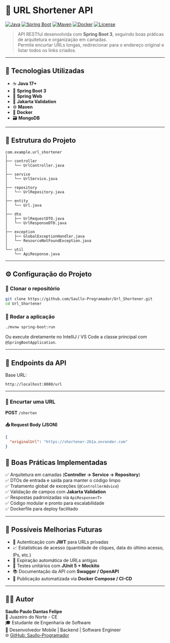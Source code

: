 # 🔗 URL Shortener API

[![Java](https://img.shields.io/badge/Java-17-orange)](https://www.oracle.com/java/)
[![Spring Boot](https://img.shields.io/badge/Spring_Boot-3.0-brightgreen)](https://spring.io/projects/spring-boot)
[![Maven](https://img.shields.io/badge/Maven-Build-blue)](https://maven.apache.org/)
[![Docker](https://img.shields.io/badge/Docker-Ready-blue)](https://www.docker.com/)
[![License](https://img.shields.io/badge/license-MIT-green)](LICENSE)

> API RESTful desenvolvida com **Spring Boot 3**, seguindo boas práticas de arquitetura e organização em camadas.  
Permite encurtar URLs longas, redirecionar para o endereço original e listar todos os links criados.

---

## 🚀 Tecnologias Utilizadas

- ☕ **Java 17+**  
- 🌱 **Spring Boot 3**  
- 🧩 **Spring Web**  
- 🧠 **Jakarta Validation**  
- ⚙️ **Maven**  
- 🐳 **Docker**  
- 🗃️ **MongoDB** 

---

## 📂 Estrutura do Projeto

```
com.example.url_shortener
│
├── controller
│   └── UrlController.java
│
├── service
│   └── UrlService.java
│
├── repository
│   └── UrlRepository.java
│
├── entity
│   └── Url.java
│
├── dto
│   ├── UrlRequestDTO.java
│   └── UrlResponseDTO.java
│
├── exception
│   ├── GlobalExceptionHandler.java
│   └── ResourceNotFoundException.java
│
└── util
    └── ApiResponse.java
```

---

## ⚙️ Configuração do Projeto

### 🔧 Clonar o repositório
```bash
git clone https://github.com/Saullo-Programador/Url_Shortener.git
cd Url_Shortener
```

### 🧱 Rodar a aplicação
```bash
./mvnw spring-boot:run
```

Ou execute diretamente no IntelliJ / VS Code a classe principal com `@SpringBootApplication`.

---


## 🧠 Endpoints da API

Base URL:
```
http://localhost:8080/url
```

---

### 🔗 Encurtar uma URL
**POST** `/shorten`

#### 📤 Request Body (JSON)
```json
{
  "originalUrl": "https://shortener-2b1a.onrender.com"
}
```

## 🧠 Boas Práticas Implementadas

✅ Arquitetura em camadas (**Controller → Service → Repository**)  
✅ DTOs de entrada e saída para manter o código limpo  
✅ Tratamento global de exceções (`@ControllerAdvice`)  
✅ Validação de campos com **Jakarta Validation**  
✅ Respostas padronizadas via `ApiResponse<T>`  
✅ Código modular e pronto para escalabilidade  
✅ Dockerfile para deploy facilitado  

---

## 🧩 Possíveis Melhorias Futuras

- 🔐 Autenticação com **JWT** para URLs privadas  
- 📈 Estatísticas de acesso (quantidade de cliques, data do último acesso, IPs, etc.)  
- 🧭 Expiração automática de URLs antigas  
- 🧪 Testes unitários com **JUnit 5 + Mockito**  
- 📚 Documentação da API com **Swagger / OpenAPI**  
- 🐳 Publicação automatizada via **Docker Compose / CI-CD**

---

## 👨‍💻 Autor

**Saullo Paulo Dantas Felipe**  
📍 Juazeiro do Norte - CE  
🎓 Estudante de Engenharia de Software  
💼 Desenvolvedor Mobile | Backend | Software Engineer  
🌐 [GitHub: Saullo-Programador](https://github.com/Saullo-Programador)
